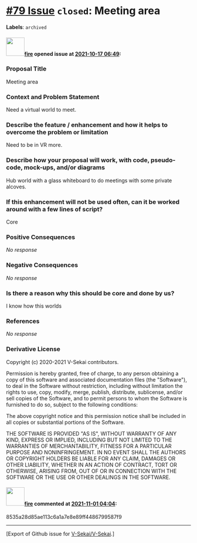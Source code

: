 # [\#79 Issue](https://github.com/V-Sekai/V-Sekai/issues/79) `closed`: Meeting area
**Labels**: `archived`


#### <img src="https://avatars.githubusercontent.com/u/32321?u=c2e06a3d2b49a467aa907e54aa259516440267cc&v=4" width="50">[fire](https://github.com/fire) opened issue at [2021-10-17 06:49](https://github.com/V-Sekai/V-Sekai/issues/79):

### Proposal Title

Meeting area

### Context and Problem Statement

Need a virtual world to meet.

### Describe the feature / enhancement and how it helps to overcome the problem or limitation

Need to be in VR more.

### Describe how your proposal will work, with code, pseudo-code, mock-ups, and/or diagrams

Hub world with a glass whiteboard to do meetings with some private alcoves.


### If this enhancement will not be used often, can it be worked around with a few lines of script?

Core

### Positive Consequences

_No response_

### Negative Consequences

_No response_

### Is there a reason why this should be core and done by us?

I know how this worlds

### References

_No response_

### Derivative License

Copyright (c) 2020-2021 V-Sekai contributors.

Permission is hereby granted, free of charge, to any person obtaining a copy
of this software and associated documentation files (the "Software"), to deal
in the Software without restriction, including without limitation the rights
to use, copy, modify, merge, publish, distribute, sublicense, and/or sell
copies of the Software, and to permit persons to whom the Software is
furnished to do so, subject to the following conditions:

The above copyright notice and this permission notice shall be included in all
copies or substantial portions of the Software.

THE SOFTWARE IS PROVIDED "AS IS", WITHOUT WARRANTY OF ANY KIND, EXPRESS OR
IMPLIED, INCLUDING BUT NOT LIMITED TO THE WARRANTIES OF MERCHANTABILITY,
FITNESS FOR A PARTICULAR PURPOSE AND NONINFRINGEMENT. IN NO EVENT SHALL THE
AUTHORS OR COPYRIGHT HOLDERS BE LIABLE FOR ANY CLAIM, DAMAGES OR OTHER
LIABILITY, WHETHER IN AN ACTION OF CONTRACT, TORT OR OTHERWISE, ARISING FROM,
OUT OF OR IN CONNECTION WITH THE SOFTWARE OR THE USE OR OTHER DEALINGS IN THE
SOFTWARE.


#### <img src="https://avatars.githubusercontent.com/u/32321?u=c2e06a3d2b49a467aa907e54aa259516440267cc&v=4" width="50">[fire](https://github.com/fire) commented at [2021-11-01 04:04](https://github.com/V-Sekai/V-Sekai/issues/79#issuecomment-955908577):

8535a28d85ae113c6a1a7e8e89ff4486799587f9


-------------------------------------------------------------------------------



[Export of Github issue for [V-Sekai/V-Sekai](https://github.com/V-Sekai/V-Sekai).]
